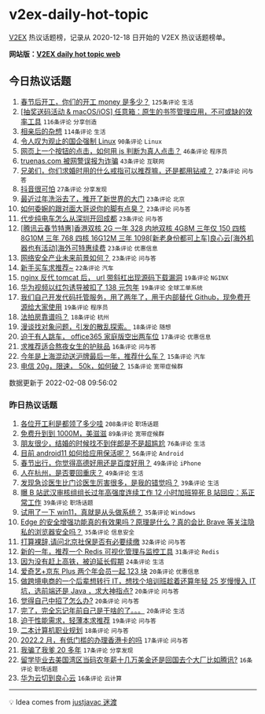 # v2ex-daily-hot-topic

[V2EX](https://www.v2ex.com/) 热议话题榜，记录从 2020-12-18 日开始的 V2EX 热议话题榜单。

**网站版：[V2EX daily hot topic web](https://boojack.github.io/v2ex-daily-hot-topic-web/)**

## 今日热议话题

<!-- TODAY BEGIN -->

1. [春节后开工，你们的开工 money 是多少？](https://www.v2ex.com/t/832360) `125条评论` `生活`
1. [[抽奖送码活动 & macOS/iOS] 任意箱：原生的书签管理应用，不可或缺的效率工具](https://www.v2ex.com/t/832392) `116条评论` `分享创造`
1. [相亲后的杂想](https://www.v2ex.com/t/832463) `114条评论` `生活`
1. [令人叹为观止的国企强制 Linux](https://www.v2ex.com/t/832405) `90条评论` `Linux`
1. [网页上一个按钮的点击，如何用 js 判断为真人点击？](https://www.v2ex.com/t/832362) `46条评论` `程序员`
1. [truenas.com 被网警误报为诈骗](https://www.v2ex.com/t/832355) `43条评论` `互联网`
1. [兄弟们，你们求婚时用的什么戒指可以推荐嘛，还是都用钻戒？](https://www.v2ex.com/t/832477) `27条评论` `问与答`
1. [抖音很可怕](https://www.v2ex.com/t/832436) `27条评论` `分享发现`
1. [最近过年洗浴去了，推开了新世界的大门](https://www.v2ex.com/t/832449) `23条评论` `北京`
1. [如何委婉的跟对面大哥说你的脚有点臭？](https://www.v2ex.com/t/832402) `23条评论` `问与答`
1. [代步纯电车怎么从深圳开回成都](https://www.v2ex.com/t/832366) `23条评论` `问与答`
1. [[腾讯云春节特惠]香港双核 2G 一年 328 内地双核 4G8M 三年仅 150 四核 8G10M 三年 768 四核 16G12M 三年 1098[新老身份都可上车]良心云[海外机器也有活动]海外可特惠续费](https://www.v2ex.com/t/832354) `23条评论` `优惠信息`
1. [网络安全产业未来前景如何？](https://www.v2ex.com/t/832351) `23条评论` `问与答`
1. [新手买车求推荐~](https://www.v2ex.com/t/832467) `22条评论` `汽车`
1. [nginx 反代 tomcat 后， url 带斜杠出现源码下载漏洞](https://www.v2ex.com/t/832466) `19条评论` `NGINX`
1. [华为视频以红包诱导被扣了 138 元包年](https://www.v2ex.com/t/832460) `19条评论` `全球工单系统`
1. [我们自己开发代码托管服务，用了两年了，用于内部替代 Github，现免费开源给大家使用](https://www.v2ex.com/t/832380) `19条评论` `程序员`
1. [法拍房靠谱吗？](https://www.v2ex.com/t/832468) `18条评论` `杭州`
1. [漫谈找对象问题，引发的散乱探索。](https://www.v2ex.com/t/832416) `18条评论` `随想`
1. [迫于有人跳车， office365 家庭版空出两车位](https://www.v2ex.com/t/832454) `17条评论` `优惠信息`
1. [求推荐适合熬夜女生的护肤品](https://www.v2ex.com/t/832388) `16条评论` `问与答`
1. [今年是上海混动送沪牌最后一年，推荐什么车？](https://www.v2ex.com/t/832370) `15条评论` `汽车`
1. [电信 20g，限速， 50k，如何破？](https://www.v2ex.com/t/832367) `15条评论` `宽带症候群`

数据更新于 2022-02-08 09:56:02

<!-- TODAY END -->

### 昨日热议话题

<!-- YESTERDAY BEGIN -->

1. [各位开工利是都领了多少哇](https://www.v2ex.com/t/832169) `208条评论` `职场话题`
1. [免费升到到 1000M，美滋滋](https://www.v2ex.com/t/832168) `89条评论` `宽带症候群`
1. [朋友很少，结婚的时候找不到伴郎是不是超尴尬](https://www.v2ex.com/t/832171) `76条评论` `生活`
1. [目前 android11 如何给应用保活呢？](https://www.v2ex.com/t/832165) `56条评论` `Android`
1. [春节出行，你觉得高德好用还是百度好用？](https://www.v2ex.com/t/832188) `49条评论` `iPhone`
1. [人在杭州，是否要回重庆？](https://www.v2ex.com/t/832208) `49条评论` `生活`
1. [发现急诊医生比门诊医生厉害很多，是我的错觉吗？](https://www.v2ex.com/t/832179) `39条评论` `生活`
1. [曝 B 站武汉审核组组长过年高强度连续工作 12 小时加班猝死 B 站回应：系正常工作](https://www.v2ex.com/t/832288) `39条评论` `职场话题`
1. [试用了一下 win11，真就是从头做系统？](https://www.v2ex.com/t/832299) `35条评论` `Windows`
1. [Edge 的安全增强功能真的有效果吗？原理是什么？真的会比 Brave 等关注隐私的浏览器安全吗？](https://www.v2ex.com/t/832206) `35条评论` `信息安全`
1. [打算裸辞,请问北京社保是否有必要续缴](https://www.v2ex.com/t/832209) `32条评论` `问与答`
1. [新的一年，推荐一个 Redis 可视化管理与监控工具](https://www.v2ex.com/t/832152) `31条评论` `Redis`
1. [因为没有赶上高铁，被迫延长假期](https://www.v2ex.com/t/832150) `24条评论` `生活`
1. [爱奇艺+京东 Plus 两个年会员一起 123 块](https://www.v2ex.com/t/832222) `20条评论` `优惠信息`
1. [做跨境电商的一个后辈想转行 IT，想找个培训班趁着还算年轻 25 岁慢慢入 IT 坑，选前端还是 Java ，求大神指点?](https://www.v2ex.com/t/832195) `20条评论` `问与答`
1. [觉得自己中招了怎么办?](https://www.v2ex.com/t/832174) `20条评论` `问与答`
1. [完了，完全忘记年前自己是干啥的了。。。](https://www.v2ex.com/t/832163) `20条评论` `生活`
1. [迫于性能需求，轻薄本求推荐](https://www.v2ex.com/t/832300) `19条评论` `问与答`
1. [二本计算机职业规划](https://www.v2ex.com/t/832262) `18条评论` `问与答`
1. [2022.2 月，有低门槛的办理香港卡的吗](https://www.v2ex.com/t/832269) `17条评论` `问与答`
1. [我骗了我爹 20 多年](https://www.v2ex.com/t/832175) `17条评论` `分享发现`
1. [留学毕业去美国湾区当码农年薪十几万美金还是回国去个大厂比如腾讯?](https://www.v2ex.com/t/832346) `16条评论` `职场话题`
1. [华为云切到良心云](https://www.v2ex.com/t/832315) `16条评论` `云计算`

<!-- YESTERDAY END -->

---

💡 Idea comes from [justjavac 迷渡](https://github.com/justjavac/)
